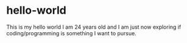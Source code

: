 # hello-world
This is my hello world
I am 24 years old and I am just now exploring if coding/programming is something I want to pursue. 
